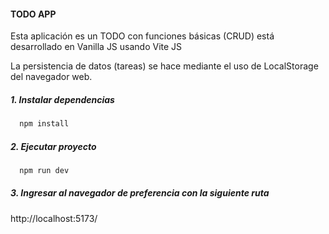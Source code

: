 #### TODO APP

Esta aplicación es un TODO con funciones básicas (CRUD) está desarrollado en Vanilla JS usando Vite JS

La persistencia de datos (tareas)
se hace mediante el uso de LocalStorage del navegador web.

##### 1. Instalar dependencias

```js
  npm install
```

##### 2. Ejecutar proyecto

```js
  npm run dev
```

##### 3. Ingresar al navegador de preferencia con la siguiente ruta

http://localhost:5173/
